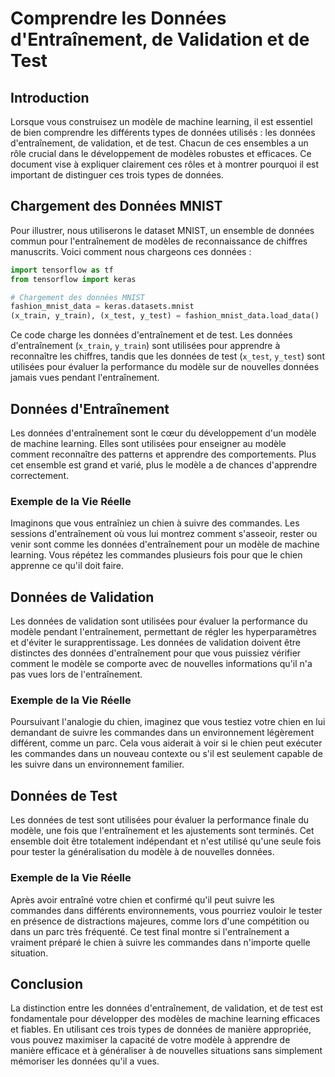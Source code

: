 # Comprendre les Données d'Entraînement, de Validation et de Test

## Introduction

Lorsque vous construisez un modèle de machine learning, il est essentiel de bien comprendre les différents types de données utilisés : les données d'entraînement, de validation, et de test. Chacun de ces ensembles a un rôle crucial dans le développement de modèles robustes et efficaces. Ce document vise à expliquer clairement ces rôles et à montrer pourquoi il est important de distinguer ces trois types de données.

## Chargement des Données MNIST

Pour illustrer, nous utiliserons le dataset MNIST, un ensemble de données commun pour l'entraînement de modèles de reconnaissance de chiffres manuscrits. Voici comment nous chargeons ces données :

```python
import tensorflow as tf
from tensorflow import keras

# Chargement des données MNIST
fashion_mnist_data = keras.datasets.mnist
(x_train, y_train), (x_test, y_test) = fashion_mnist_data.load_data()
```

Ce code charge les données d'entraînement et de test. Les données d'entraînement (`x_train`, `y_train`) sont utilisées pour apprendre à reconnaître les chiffres, tandis que les données de test (`x_test`, `y_test`) sont utilisées pour évaluer la performance du modèle sur de nouvelles données jamais vues pendant l'entraînement.

## Données d'Entraînement

Les données d'entraînement sont le cœur du développement d'un modèle de machine learning. Elles sont utilisées pour enseigner au modèle comment reconnaître des patterns et apprendre des comportements. Plus cet ensemble est grand et varié, plus le modèle a de chances d'apprendre correctement.

### Exemple de la Vie Réelle

Imaginons que vous entraîniez un chien à suivre des commandes. Les sessions d'entraînement où vous lui montrez comment s'asseoir, rester ou venir sont comme les données d'entraînement pour un modèle de machine learning. Vous répétez les commandes plusieurs fois pour que le chien apprenne ce qu'il doit faire.

## Données de Validation

Les données de validation sont utilisées pour évaluer la performance du modèle pendant l'entraînement, permettant de régler les hyperparamètres et d'éviter le surapprentissage. Les données de validation doivent être distinctes des données d'entraînement pour que vous puissiez vérifier comment le modèle se comporte avec de nouvelles informations qu'il n'a pas vues lors de l'entraînement.

### Exemple de la Vie Réelle

Poursuivant l'analogie du chien, imaginez que vous testiez votre chien en lui demandant de suivre les commandes dans un environnement légèrement différent, comme un parc. Cela vous aiderait à voir si le chien peut exécuter les commandes dans un nouveau contexte ou s'il est seulement capable de les suivre dans un environnement familier.

## Données de Test

Les données de test sont utilisées pour évaluer la performance finale du modèle, une fois que l'entraînement et les ajustements sont terminés. Cet ensemble doit être totalement indépendant et n'est utilisé qu'une seule fois pour tester la généralisation du modèle à de nouvelles données.

### Exemple de la Vie Réelle

Après avoir entraîné votre chien et confirmé qu'il peut suivre les commandes dans différents environnements, vous pourriez vouloir le tester en présence de distractions majeures, comme lors d'une compétition ou dans un parc très fréquenté. Ce test final montre si l'entraînement a vraiment préparé le chien à suivre les commandes dans n'importe quelle situation.

## Conclusion

La distinction entre les données d'entraînement, de validation, et de test est fondamentale pour développer des modèles de machine learning efficaces et fiables. En utilisant ces trois types de données de manière appropriée, vous pouvez maximiser la capacité de votre modèle à apprendre de manière efficace et à généraliser à de nouvelles situations sans simplement mémoriser les données qu'il a vues.
```
